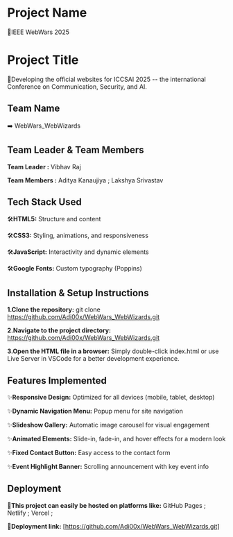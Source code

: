 # Project Name 
 📛IEEE WebWars 2025
# Project Title

 📌Developing the official websites for ICCSAI 2025 -- the international Conference on Communication, Security, and AI.

## Team Name 
 ➡️ WebWars_WebWizards

## Team Leader & Team Members
 **Team Leader :**
 Vibhav Raj
 
 **Team Members :**
 Aditya Kanaujiya ; 
 Lakshya Srivastav 
                
## Tech Stack Used
 🛠**HTML5:**
 Structure and content

 🛠**CSS3:**
 Styling, animations, and responsiveness

 🛠**JavaScript:**
 Interactivity and dynamic elements

 🛠**Google Fonts:**
 Custom typography (Poppins)

## Installation & Setup Instructions
 **1.Clone the repository:**
git clone https://github.com/Adi00x/WebWars_WebWizards.git

 **2.Navigate to the project directory:**
 https://github.com/Adi00x/WebWars_WebWizards.git

 **3.Open the HTML file in a browser:**
Simply double-click index.html or use Live Server in VSCode for a better development experience.

## Features Implemented
 ✨**Responsive Design:**
 Optimized for all devices (mobile, tablet, desktop)

 ✨**Dynamic Navigation Menu:**
Popup menu for site navigation

 ✨**Slideshow Gallery:**
Automatic image carousel for visual engagement

 ✨**Animated Elements:**
 Slide-in, fade-in, and hover effects for a modern look

 ✨**Fixed Contact Button:**
 Easy access to the contact form

 ✨**Event Highlight Banner:**
 Scrolling announcement with key event info

## Deployment 
 🚀**This project can easily be hosted on platforms like:**
   GitHub Pages ;
   Netlify ;
   Vercel ;

 🔗**Deployment link:** [https://github.com/Adi00x/WebWars_WebWizards.git]
